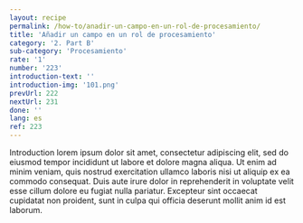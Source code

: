 ```yaml
---
layout: recipe
permalink: /how-to/anadir-un-campo-en-un-rol-de-procesamiento/
title: 'Añadir un campo en un rol de procesamiento'
category: '2. Part B'
sub-category: 'Procesamiento'
rate: '1'
number: '223'
introduction-text: ''
introduction-img: '101.png'
prevUrl: 222
nextUrl: 231
done: ''
lang: es
ref: 223
---
```


Introduction lorem ipsum dolor sit amet, consectetur adipiscing elit, sed do eiusmod tempor incididunt ut labore et dolore magna aliqua. Ut enim ad minim veniam, quis nostrud exercitation ullamco laboris nisi ut aliquip ex ea commodo consequat. Duis aute irure dolor in reprehenderit in voluptate velit esse cillum dolore eu fugiat nulla pariatur. Excepteur sint occaecat cupidatat non proident, sunt in culpa qui officia deserunt mollit anim id est laborum.

